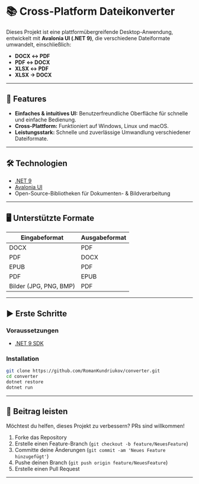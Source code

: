 # 📚 Cross-Platform Dateikonverter

Dieses Projekt ist eine plattformübergreifende Desktop-Anwendung, entwickelt mit **Avalonia UI (.NET 9)**, die verschiedene Dateiformate umwandelt, einschließlich:

- **DOCX ↔ PDF**
- **PDF ↔ DOCX**
- **XLSX ↔ PDF**
- **XLSX → DOCX**

---

## 🚀 Features

- **Einfaches & intuitives UI:** Benutzerfreundliche Oberfläche für schnelle und einfache Bedienung.
- **Cross-Plattform:** Funktioniert auf Windows, Linux und macOS.
- **Leistungsstark:** Schnelle und zuverlässige Umwandlung verschiedener Dateiformate.

---

## 🛠 Technologien

- [.NET 9](https://dotnet.microsoft.com/download/dotnet/9.0)
- [Avalonia UI](https://avaloniaui.net/)
- Open-Source-Bibliotheken für Dokumenten- & Bildverarbeitung

---

## 🖥 Unterstützte Formate

| Eingabeformat | Ausgabeformat |
|---------------|---------------|
| DOCX          | PDF           |
| PDF           | DOCX          |
| EPUB          | PDF           |
| PDF           | EPUB          |
| Bilder (JPG, PNG, BMP) | PDF           |

---

## ▶️ Erste Schritte

### Voraussetzungen

- [.NET 9 SDK](https://dotnet.microsoft.com/download/dotnet/9.0)

### Installation

```bash
git clone https://github.com/RomanKundriukov/converter.git
cd converter
dotnet restore
dotnet run
```

---


## 🤝 Beitrag leisten

Möchtest du helfen, dieses Projekt zu verbessern? PRs sind willkommen!

1. Forke das Repository
2. Erstelle einen Feature-Branch (`git checkout -b feature/NeuesFeature`)
3. Committe deine Änderungen (`git commit -am 'Neues Feature hinzugefügt'`)
4. Pushe deinen Branch (`git push origin feature/NeuesFeature`)
5. Erstelle einen Pull Request

---


